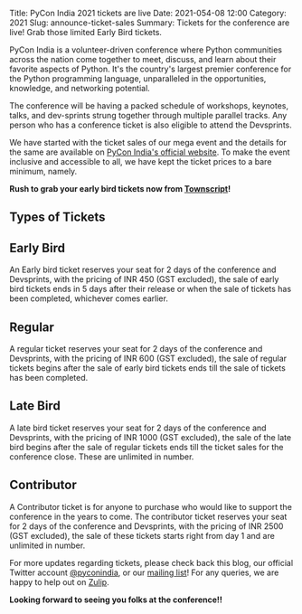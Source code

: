 Title: PyCon India 2021 tickets are live
Date: 2021-054-08 12:00
Category: 2021
Slug: announce-ticket-sales
Summary: Tickets for the conference are live! Grab those limited Early Bird tickets.

PyCon India is a volunteer-driven conference where Python communities across the nation come together to meet, discuss, and learn about their favorite aspects of Python. It's the country's largest premier conference for the Python programming language, unparalleled in the opportunities, knowledge, and networking potential.

The conference will be having a packed schedule of workshops, keynotes, talks, and dev-sprints strung together through multiple parallel tracks. Any person who has a conference ticket is also eligible to attend the Devsprints.

We have started with the ticket sales of our mega event and the details for the same are available on [PyCon India's official website](https://in.pycon.org/). To make the event inclusive and accessible to all, we have kept the ticket prices to a bare minimum, namely.

**Rush to grab your early bird tickets now from [Townscript](https://www.townscript.com/v2/e/pycon-india-2021/booking/tickets)!**

## Types of Tickets

## Early Bird

An Early bird ticket reserves your seat for 2 days of the conference and Devsprints, with the pricing of INR 450 (GST excluded), the sale of early bird tickets ends in 5 days after their release or when the sale of tickets has been completed, whichever comes earlier.

## Regular

A regular ticket reserves your seat for 2 days of the conference and Devsprints, with the pricing of INR 600 (GST excluded), the sale of regular tickets begins after the sale of early bird tickets ends till the sale of tickets has been completed.

## Late Bird

A late bird ticket reserves your seat for 2 days of the conference and Devsprints, with the pricing of INR 1000 (GST excluded), the sale of the late bird begins after the sale of regular tickets ends till the ticket sales for the conference close. These are unlimited in number.

## Contributor

A Contributor ticket is for anyone to purchase who would like to support the conference in the years to come. The contributor ticket reserves your seat for 2 days of the conference and Devsprints, with the pricing of INR 2500 (GST excluded), the sale of these tickets starts right from day 1 and are unlimited in number.

For more updates regarding tickets, please check back this blog, our official Twitter account [@pyconindia](https://twitter.com/pyconindia/), or our [mailing list](https://mail.python.org/mailman/listinfo/inpycon)! For any queries, we are happy to help out on [Zulip](https://pyconindia.zulipchat.com/).

**Looking forward to seeing you folks at the conference!!**
